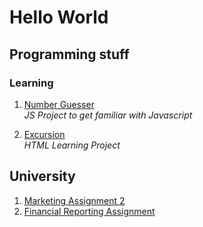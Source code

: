 # Hello World

## Programming stuff
### Learning
1. [Number Guesser](https://felsenuboot.github.io/number-guesser/)
<br>_JS Project to get familiar with Javascript_

2. [Excursion](https://felsenuboot.github.io/excursion/)
<br>_HTML Learning Project_

## University
1. [Marketing Assignment 2](./University/Marketing/assignment2.html)
2. [Financial Reporting Assignment](./University/AccountingandFinancialReporting/assignment.html)

